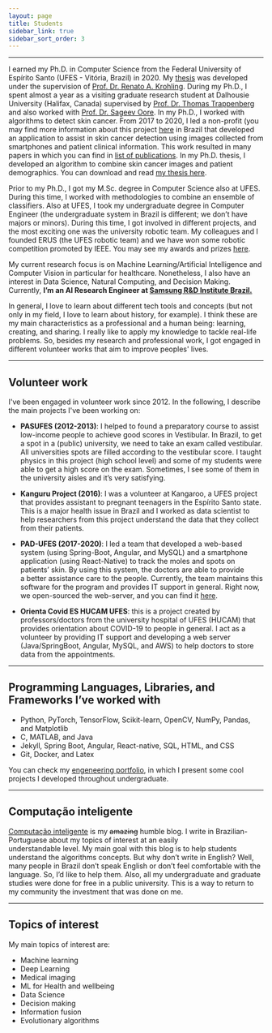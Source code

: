 ```yaml
---
layout: page
title: Students
sidebar_link: true
sidebar_sort_order: 3
---
```


___


I earned my Ph.D. in Computer Science from the Federal University of Espírito Santo  (UFES - Vitória, Brazil) in 2020. My [thesis]((https://drive.google.com/file/d/1nZt9F-u50bSXeq7e_bDnnq1Ln0DEoF_9/view?usp=sharing)) was developed under the supervision of [Prof. Dr. Renato A. Krohling](http://inf.ufes.br/~rkrohling). During my Ph.D., I spent almost a year as a visiting graduate research student at Dalhousie University (Halifax, Canada) supervised by [Prof. Dr. Thomas Trappenberg](https://www.dal.ca/faculty/computerscience/faculty-staff/thomas-trappenberg.html) and also worked with [Prof. Dr. Sageev Oore](https://www.dal.ca/faculty/computerscience/faculty-staff/sageev-oore.html). In my Ph.D., I worked with algorithms to detect skin cancer. From 2017 to 2020, I led a non-profit (you may find more information about this project [here](http://pachecoandre.com.br/pages/projects/skin_cancer_diagnosis) in Brazil that developed an application to assist in skin cancer detection using images collected from smartphones and patient clinical information. This work resulted in many papers in which you can find in [list of publications](research). In my Ph.D. thesis, I developed an algorithm to combine skin cancer images and patient demographics. You can download and read [my thesis here](https://informatica.ufes.br/en/pos-graduacao/PPGI/thesis-details?id=14992).


Prior to my Ph.D., I got my M.Sc. degree in Computer Science also at UFES. During this time, I worked with methodologies to combine an ensemble of classifiers. Also at UFES, I took my undergraduate degree in Computer Engineer (the undergraduate system in Brazil is different; we don’t have majors or minors). During this time, I got involved in different projects, and the most exciting one was the university robotic team. My colleagues and I founded ERUS (the UFES robotic team) and we have won some robotic competition promoted by IEEE. You may see my awards and prizes [here](http://pachecoandre.com.br/research.html#awards).  

My current research focus is on Machine Learning/Artificial Intelligence and Computer Vision in particular for healthcare. Nonetheless, I also have an interest in Data Science, Natural Computing, and Decision Making. Currently, **I’m an AI Research Engineer at [Samsung R&D Institute Brazil.](https://research.samsung.com/srbr)**



In general, I love to learn about different tech tools and concepts (but not only in my field, I love to learn about history, for example). I think these are my main characteristics as a professional and a human being: learning, creating, and sharing. I really like to apply my knowledge to tackle real-life problems. So, besides my research and professional work, I got engaged in different volunteer works that aim to improve peoples' lives. 

___

## Volunteer work

I've been engaged in volunteer work since 2012. In the following, I describe the main projects I've been working on:

+ **PASUFES (2012-2013)**: I helped to found a preparatory course to assist low-income people to achieve good scores in Vestibular. In Brazil, to get a spot in a (public) university, we need to take an exam called vestibular. All universities spots are filled according to the vestibular score. I taught physics in this project (high school level) and some of my students were able to get a high score on the exam. Sometimes, I see some of them in the university aisles and it’s very satisfying. 

+ **Kanguru Project (2016)**: I was a volunteer at Kangaroo, a UFES project that provides assistant to pregnant teenagers in the Espírito Santo state. This is a major health issue in Brazil and I worked as data scientist to help researchers from this project understand the data that they collect from their patients.

+ **PAD-UFES (2017-2020)**: I led a team that developed a web-based system (using Spring-Boot, Angular, and MySQL) and a smartphone application (using React-Native) to track the moles and spots on patients’ skin. By using this system, the doctors are able to provide a better assistance care to the people. Currently, the team maintains this software for the program and provides IT support in general. Right now, we open-sourced the web-server, and you can find it [here](https://github.com/labcin-ufes/PAD-UFES-20/tree/master/software).

+ **Orienta Covid ES HUCAM UFES**: this is a project created by professors/doctors from the university hospital of UFES (HUCAM) that provides orientation about COVID-19 to people in general. I act as a volunteer by providing IT support and developing a web server (Java/SpringBoot, Angular, MySQL, and AWS) to help doctors to store data from the appointments.

___

## Programming Languages, Libraries, and Frameworks I’ve worked with
- Python, PyTorch, TensorFlow, Scikit-learn, OpenCV, NumPy, Pandas, and Matplotlib
- C, MATLAB, and Java
- Jekyll, Spring Boot, Angular, React-native, SQL, HTML, and CSS
- Git, Docker, and Latex

You can check my [engeneering portfolio](assets/files/andre-pacheco-portfolio.pdf), in which I present some cool projects I developed throughout undergraduate.

___

## Computação inteligente
[Computação inteligente](http://computacaointeligente.com.br) is my ~~amazing~~ humble blog. 
I write in Brazilian-Portuguese about my topics of interest at an easily understandable level. My main goal with this blog is to help students understand the algorithms concepts. But why don’t write in English? Well, many people in Brazil don’t speak English or don’t feel comfortable with the language. So, I’d like to help them. Also, all my undergraduate and graduate studies were done for free in a public university. This is a way to return to my community the investment that was done on me.

___

## Topics of interest
My main topics of interest are:

+ Machine learning
+ Deep Learning
+ Medical imaging
+ ML for Health and wellbeing
+ Data Science
+ Decision making
+ Information fusion
+ Evolutionary algorithms

